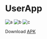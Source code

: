 # UserApp

![a](https://user-images.githubusercontent.com/62237653/99632255-ed388d00-2a62-11eb-8ff7-07a458274412.jpg)
![b](https://user-images.githubusercontent.com/62237653/99632283-f9244f00-2a62-11eb-8bf4-7d467e8bee71.jpg)
![c](https://user-images.githubusercontent.com/62237653/99632313-03dee400-2a63-11eb-83e0-43ff449bc06e.jpg)

Download [APK](https://github.com/MohitSinghFlutter/UserApp/releases/download/v1.0/app-debug.apk)
